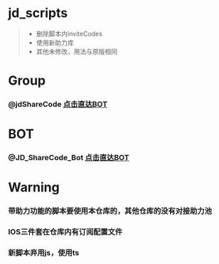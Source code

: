 # jd_scripts
> * 删除脚本内inviteCodes
> * 使用新助力库
> * 其他未修改，用法与原版相同

# Group
### @jdShareCode [点击直达BOT](https://t.me/jdShareCode)

# BOT
### @JD_ShareCode_Bot [点击直达BOT](https://t.me/JD_ShareCode_Bot)

# Warning
### 带助力功能的脚本要使用本仓库的，其他仓库的没有对接助力池
### IOS三件套在仓库内有订阅配置文件
### 新脚本弃用js，使用ts
